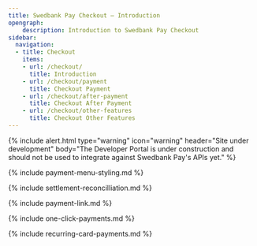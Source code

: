 ```yaml
---
title: Swedbank Pay Checkout – Introduction
opengraph:
    description: Introduction to Swedbank Pay Checkout
sidebar:
  navigation:
  - title: Checkout
    items:
    - url: /checkout/
      title: Introduction
    - url: /checkout/payment
      title: Checkout Payment
    - url: /checkout/after-payment
      title: Checkout After Payment
    - url: /checkout/other-features
      title: Checkout Other Features
---
```


{% include alert.html type="warning"
                      icon="warning"
                      header="Site under development"
                      body="The Developer Portal is under construction and should not be used to integrate against Swedbank Pay's APIs yet." %}


{% include payment-menu-styling.md %}

{% include settlement-reconcilliation.md %}

{% include payment-link.md %}

{% include one-click-payments.md %}

{% include recurring-card-payments.md %}